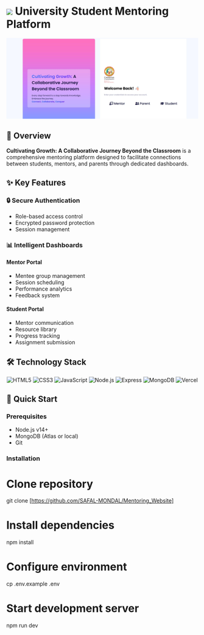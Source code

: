 # <img src="https://cdn-icons-png.flaticon.com/512/3079/3079165.png" width="40"> University Student Mentoring Platform

![Log in page](./login_page.jpg)

## 🌱 Overview
**Cultivating Growth: A Collaborative Journey Beyond the Classroom** is a comprehensive mentoring platform designed to facilitate connections between students, mentors, and parents through dedicated dashboards.

## ✨ Key Features

### 🔒 Secure Authentication
- Role-based access control 
- Encrypted password protection
- Session management

### 📊 Intelligent Dashboards

#### Mentor Portal
- Mentee group management
- Session scheduling
- Performance analytics
- Feedback system

#### Student Portal
- Mentor communication
- Resource library
- Progress tracking
- Assignment submission

## 🛠 Technology Stack

<div align="center">
  <img src="https://img.shields.io/badge/HTML5-E34F26?style=for-the-badge&logo=html5&logoColor=white" alt="HTML5">
  <img src="https://img.shields.io/badge/CSS3-1572B6?style=for-the-badge&logo=css3&logoColor=white" alt="CSS3">
  <img src="https://img.shields.io/badge/JavaScript-F7DF1E?style=for-the-badge&logo=javascript&logoColor=black" alt="JavaScript">
  <img src="https://img.shields.io/badge/Node.js-339933?style=for-the-badge&logo=nodedotjs&logoColor=white" alt="Node.js">
  <img src="https://img.shields.io/badge/Express.js-000000?style=for-the-badge&logo=express&logoColor=white" alt="Express">
  <img src="https://img.shields.io/badge/MongoDB-4EA94B?style=for-the-badge&logo=mongodb&logoColor=white" alt="MongoDB">
  <img src="https://img.shields.io/badge/Vercel-000000?style=for-the-badge&logo=vercel&logoColor=white" alt="Vercel">
</div>

## 🚀 Quick Start

### Prerequisites
- Node.js v14+
- MongoDB (Atlas or local)
- Git

### Installation

# Clone repository
git clone [https://github.com/SAFAL-MONDAL/Mentoring_Website]

# Install dependencies
npm install

# Configure environment
cp .env.example .env

# Start development server
npm run dev
